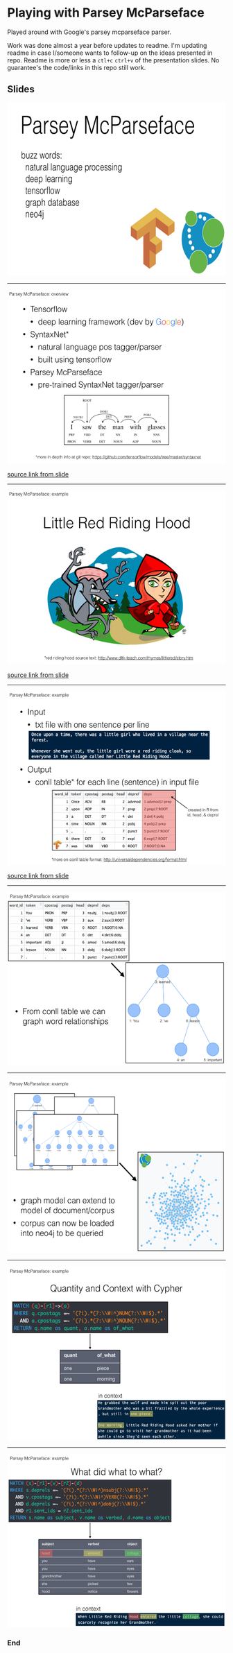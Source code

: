 # Playing with Parsey McParseface

Played around with Google's parsey mcparseface parser.  

Work was done almost a year before updates to readme.  I'm updating readme in case I/someone wants to follow-up on the ideas presented in repo.  Readme is more or less a `ctl+c` `ctrl+v` of the presentation slides.  No guarantee's the code/links in this repo still work.

## Slides

<p align="center"><img src="/readme/slide_1.png" height="400"/></p>
<hr>
<p align="center"><img src="/readme/slide_2.png" height="400"/></p>

[source link from slide](https://github.com/tensorflow/models/tree/master/syntaxnet)

<hr>
<p align="center"><img src="/readme/slide_3.png" height="400"/></p>

[source link from slide](http://www.dltk-teach.com/rhymes/littlered/story.htm)

<hr>
<p align="center"><img src="/readme/slide_4.png" height="400"/></p>

[source link from slide](http://universaldependencies.org/format.html)

<hr>
<p align="center"><img src="/readme/slide_5.png" height="400"/></p>
<hr>
<p align="center"><img src="/readme/slide_6.png" height="400"/></p>
<hr>
<p align="center"><img src="/readme/slide_7.png" height="400"/></p>
<hr>
<p align="center"><img src="/readme/slide_8.png" height="400"/></p>

### End
